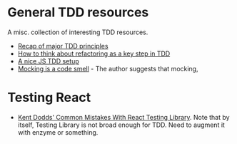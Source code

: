 # General TDD resources

A misc. collection of interesting TDD resources.
- [Recap of major TDD principles](https://integralpath.blogs.com/thinkingoutloud/2005/09/principles_of_t.html)
- [How to think about refactoring as a key step in TDD](https://www.planetgeek.ch/2011/08/23/refactoring-in-test-driven-development/)  
- [A nice JS TDD setup](https://medium.com/p/55f59358253f)
- [Mocking is a code smell](https://medium.com/javascript-scene/mocking-is-a-code-smell-944a70c90a6a) - The author suggests that mocking,

# Testing React

- [Kent Dodds' Common Mistakes With React Testing Library](https://kentcdodds.com/blog/common-mistakes-with-react-testing-library).  Note that by itself,
Testing Library is not broad enough for TDD.  Need to augment it with enzyme or something.
